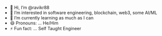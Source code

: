 - 👋 Hi, I’m @ravikr88
- 👀 I’m interested in software engineering, blockchain, web3, some AI/ML
- 🌱 I’m currently learning as much as I can
- 😄 Pronouns: ... He/Him
- ⚡ Fun fact: ... Self Taught Engineer

<!---
ravikr88/ravikr88 is a ✨ special ✨ repository because its `README.md` (this file) appears on your GitHub profile.
You can click the Preview link to take a look at your changes.
--->
